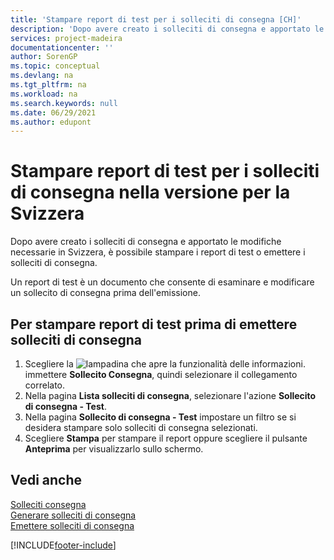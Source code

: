```yaml
---
title: 'Stampare report di test per i solleciti di consegna [CH]'
description: 'Dopo avere creato i solleciti di consegna e apportato le modifiche necessarie in Svizzera, è possibile stampare i report di test o emettere i solleciti di consegna.'
services: project-madeira
documentationcenter: ''
author: SorenGP
ms.topic: conceptual
ms.devlang: na
ms.tgt_pltfrm: na
ms.workload: na
ms.search.keywords: null
ms.date: 06/29/2021
ms.author: edupont
---
```

# <a name="print-test-reports-for-delivery-reminders-in-the-swiss-version"></a><a name="print-test-reports-for-delivery-reminders-in-the-swiss-version"></a><a name="print-test-reports-for-delivery-reminders-in-the-swiss-version"></a>Stampare report di test per i solleciti di consegna nella versione per la Svizzera
Dopo avere creato i solleciti di consegna e apportato le modifiche necessarie in Svizzera, è possibile stampare i report di test o emettere i solleciti di consegna.  

Un report di test è un documento che consente di esaminare e modificare un sollecito di consegna prima dell'emissione.  

## <a name="to-print-test-reports-before-issuing-delivery-reminders"></a><a name="to-print-test-reports-before-issuing-delivery-reminders"></a><a name="to-print-test-reports-before-issuing-delivery-reminders"></a>Per stampare report di test prima di emettere solleciti di consegna

1.  Scegliere la ![lampadina che apre la funzionalità delle informazioni.](../../media/ui-search/search_small.png "Informazioni sull'operazione che si desidera eseguire") immettere **Sollecito Consegna**, quindi selezionare il collegamento correlato.  
2.  Nella pagina **Lista solleciti di consegna**, selezionare l'azione **Sollecito di consegna - Test**.  
3.  Nella pagina **Sollecito di consegna - Test** impostare un filtro se si desidera stampare solo solleciti di consegna selezionati.  
4.  Scegliere **Stampa** per stampare il report oppure scegliere il pulsante **Anteprima** per visualizzarlo sullo schermo.  

## <a name="see-also"></a><a name="see-also"></a><a name="see-also"></a>Vedi anche
 [Solleciti consegna](delivery-reminders.md)   
 [Generare solleciti di consegna](how-to-generate-delivery-reminders.md)   
 [Emettere solleciti di consegna](how-to-issue-delivery-reminders.md)


[!INCLUDE[footer-include](../../includes/footer-banner.md)]
